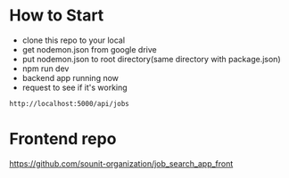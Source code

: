 # How to Start
- clone this repo to your local
- get nodemon.json from google drive
- put nodemon.json to root directory(same directory with package.json)
- npm run dev
- backend app running now
- request to see if it's working
```
http://localhost:5000/api/jobs
```

# Frontend repo
https://github.com/sounit-organization/job_search_app_front
